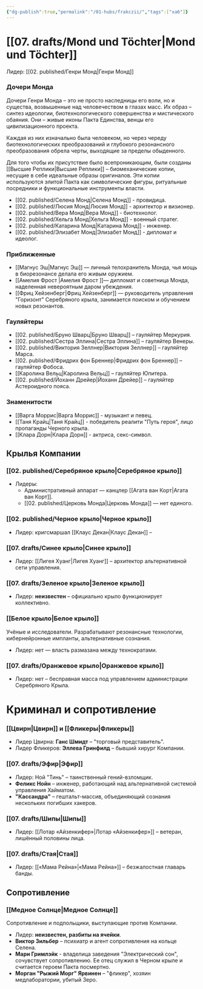 ```yaml
---
{"dg-publish":true,"permalink":"/01-hubs/frakczii/","tags":["хаб"]}
---
```


# [[07. drafts/Mond und Töchter\|Mond und Töchter]]
Лидер: [[02. published/Генри Монд\|Генри Монд]]
### Дочери Монда
Дочери Генри Монда – это не просто наследницы его воли, но и существа, возвышенные над человечеством в глазах масс. Их образ – синтез идеологии, биотехнологического совершенства и мистического обаяния. Они – живые иконы Пакта Единства, венцы его цивилизационного проекта.

Каждая из них изначально была человеком, но через череду биотехнологических преобразований и глубокого резонансного преобразования обрела черты, выходящие за пределы обыденного. 

Для того чтобы их присутствие было всепроникающим, были созданы [[Высшие Реплики\|Высшие Реплики]] – биомеханические копии, несущие в себе идеальные образы оригиналов. Эти копии используются элитой Пакта как символические фигуры, ритуальные посредники и функциональные инструменты власти.

- [[02. published/Селена Монд\|Селена Монд]] - провидица. 
- [[02. published/Люсия Монд\|Люсия Монд]] - архитектор и визионер.
- [[02. published/Вера Монд\|Вера Монд]] - биотехнолог.
- [[02. published/Хельга Монд\|Хельга Монд]] - военный стратег.
- [[02. published/Катарина Монд\|Катарина Монд]] - инженер.
- [[02. published/Элизабет Монд\|Элизабет Монд]] - дипломат и идеолог.
### Приближенные
- [[Магнус Эш\|Магнус Эш]] — личный телохранитель Монда, чья мощь в биорезонансе делала его живым оружием.  
- [[Амелия Фрост \|Амелия Фрост ]]— дипломат и советница Монда, наделенная невероятным даром убеждения.  
- [[Фриц Хейзенберг\|Фриц Хейзенберг]] — руководитель управления "Горизонт" Серебряного крыла, занимается поиском и обучением новых резонантов.
### Гауляйтеры
- [[02. published/Бруно Шварц\|Бруно Шварц]] – гауляйтер Меркурия.
- [[02. published/Сестра Эллина\|Сестра Эллина]] – гауляйтер Венеры.
- [[02. published/Виктория Зеллнер\|Виктория Зеллнер]] – гауляйтер Марса.
- [[02. published/Фридрих фон Бреннер\|Фридрих фон Бреннер]] – гауляйтер Фобоса.
- [[Каролина Вельц\|Каролина Вельц]] – гауляйтер Юпитера.
- [[02. published/Йоханн Дрейер\|Йоханн Дрейер]] – гауляйтер Астероидного пояса.
### Знаменитости
- [[Варга Моррис\|Варга Моррис]] - музыкант и певец. 
- [[Таня Крайц\|Таня Крайц]] - победитель реалити "Путь героя", лицо пропаганды Черного крыла. 
- [[Клара Дорн\|Клара Дорн]] - актриса, секс-символ.
## Крылья Компании
### [[02. published/Серебряное крыло\|Серебряное крыло]] 
- Лидеры:
	- Административный аппарат — канцлер [[Агата ван Корт\|Агата ван Корт]].
	- [[02. published/Церковь Монда\|Церковь Монда]] — нет единого. 
### [[02. published/Черное крыло\|Черное крыло]]
- Лидер: кригсмаршал [[Клаус Декан\|Клаус Декан]] –  
### [[07. drafts/Синее крыло\|Синее крыло]]
- Лидер: [[Лигея Хуанг\|Лигея Хуанг]] – архитектор альтернативной сети управления.
### [[07. drafts/Зеленое крыло\|Зеленое крыло]] 
- Лидер: **неизвестен** – официально крыло функционирует коллективно.
### [[Белое крыло\|Белое крыло]] 
Учёные и исследователи. Разрабатывают резонансные технологии, кибернейронные импланты, альтернативные сознания.
- Лидер: нет — власть размазана между технократами.
### [[07. drafts/Оранжевое крыло\|Оранжевое крыло]]
- Лидер: нет – бесправная масса под управлением администрации Серебряного Крыла.
# Криминал и сопротивление
### [[Цвирн\|Цвирн]] и [[Фликеры\|Фликеры]]
- Лидер Цвирна: **Ганс Шмидт** – "торговый представитель".
- Лидер Фликеров: **Эллева Гринфилд** – бывший хирург Компании.
### [[07. drafts/Эфир\|Эфир]]
- Лидер: Ной "Тинь" – таинственный гений-взломщик.
- **Феликс Нойн** – инженер, работающий над альтернативной системой управления Хайматом.
- **"Кассандра"** – гештальт-массив, объединяющий сознания нескольких погибших хакеров.
### [[07. drafts/Шипы\|Шипы]]
- Лидер: [[Лотар «Айзенкифер»\|Лотар «Айзенкифер»]] – ветеран, лишённый половины лица.
### [[07. drafts/Стая\|Стая]]
- Лидер: [[«Мама Рейна»\|«Мама Рейна»]] – безжалостная главарь банды.
## Сопротивление
### [[Медное Солнце\|Медное Солнце]]
Сопротивление и подпольщики, выступающие против Компании.
- Лидер: **неизвестен, разбиты на ячейки**.
- **Виктор Зильбер** – психиатр и агент сопротивления на кольце Селена.
- **Мари Гримлэйк** - владелица заведения "Электрический сон", сочувствует сопротивлению. Ее отец служил в Черном крыле и считается героем Пакта посмертно. 
- **Морган "Рыжий Морг" Ярвинен** – "фликер", хозяин медлаборатории, убитый Зеро.



